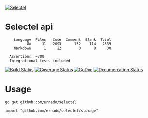 [![Selectel](http://blog.selectel.ru/wp-content/themes/selectel/static/img/selectel.png)](https://selectel.ru/)

Selectel api
=======
```
    Language  Files   Code  Comment  Blank  Total
          Go     11   2093      132    114   2339
    Markdown      1     22        0      8     30

  Assertions: ~700
  Integrational tests included
```

[![Build Status](https://travis-ci.org/ernado/selectel.svg?branch=master)](https://travis-ci.org/ernado/selectel)
[![Coverage Status](https://img.shields.io/coveralls/ernado/selectel.svg)](https://coveralls.io/r/ernado/selectel)
[![GoDoc](https://godoc.org/github.com/ernado/selectel?status.svg)](https://godoc.org/github.com/ernado/selectel)
[![Documentation Status](https://readthedocs.org/projects/selectel-api/badge/?version=latest)](http://selectel-api.readthedocs.org/en/latest/)

Usage
=======

```bash
go get github.com/ernado/selectel
```

```golang
import "github.com/ernado/selectel/storage"
```


